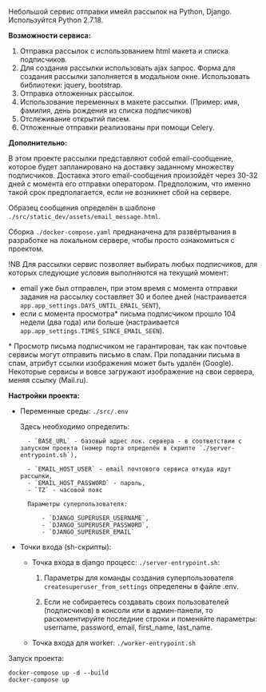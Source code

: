 Небольшой сервис отправки имейл рассылок на Python, Django. 
Используйтся Python 2.7.18.

**Возможности сервиса:**

1. Отправка рассылок с использованием html макета и списка подписчиков.
2. Для создания рассылки использовать ajax запрос. Форма для создания рассылки заполняется в модальном окне. Использовать библиотеки: jquery, bootstrap.
3. Отправка отложенных рассылок.
4. Использование переменных в макете рассылки. (Пример: имя, фамилия, день рождения из списка подписчиков)
5. Отслеживание открытий писем.
6. Отложенные отправки реализованы при помощи Celery.

**Дополнительно:**

В этом проекте рассылки представляют собой email-сообщение, которое будет запланировано на доставку заданному множеству подписчиков.
Доставка этого email-сообщения произойдёт через 30-32 дней с момента его отправки оператором. Предположим, что именно такой срок предполагается,
если не возникнет сбой на сервере.

Образец сообщения определён в шаблоне `./src/static_dev/assets/email_message.html`.

Сборка `./docker-compose.yaml` преднаначена для развёртывания в разработке на локальном сервере, чтобы просто ознакомиться с проектом.

!NB Для рассылки сервис позволяет выбирать любых подписчиков, для которых следующие условия выполняются на текущий момент:

 - email уже был отправлен, при этом время с момента отправки задания на рассылку составляет 30 и более дней (настраивается `app.app_settings.DAYS_UNTIL_EMAIL_SENT`),
 - если с момента просмотра* письма подписчиком прошло 104 недели (два года) или больше (настраивается `app.app_settings.TIMES_SINCE_EMAIL_SEEN`).


\* Просмотр письма подписчиком не гарантирован, так как почтовые сервисы могут отправить письмо в спам.
При попадании письма в спам, атрибут ссылки изображения может быть удалён (Google). Некоторые сервисы и вовсе 
загружают изображение на свои сервера, меняя ссылку (Mail.ru).

**Настройки проекта:**

- Переменные среды: `./src/.env`

    Здесь необходимо определить:

        - `BASE_URL` - базовый адрес лок. сервера - в соответствии с запуском проекта (номер порта определён в скрипте `./server-entrypoint.sh`),

        - `EMAIL_HOST_USER` - email почтового сервиса откуда идут рассылки,
        - `EMAIL_HOST_PASSWORD` - пароль,
        - `TZ` - часовой пояс

        Параметры суперпользователя:

            - `DJANGO_SUPERUSER_USERNAME`,
            - `DJANGO_SUPERUSER_PASSWORD`,
            - `DJANGO_SUPERUSER_EMAIL`

- Точки входа (sh-скрипты): 

    - Точка входа в django процесс: `./server-entrypoint.sh`:

        1. Параметры для команды создания суперпользователя `createsuperuser_from_settings` определены в файле .env.

        2. Если не собираетесь создавать своих пользователей (подписчиков) в консоли или в админ-панели, то раскоментируйте последние строки и поменяйте параметры: 
        username, password, email, first_name, last_name.

    - Точка входа для worker: `./worker-entrypoint.sh`
    

Запуск проекта:

```
docker-compose up -d --build
docker-compose up
```